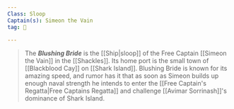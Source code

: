 ```yaml
---
Class: Sloop
Captain(s): Simeon the Vain
tag: 🚢

---
```


> The ***Blushing Bride*** is the [[Ship|sloop]] of the Free Captain [[Simeon the Vain]] in the [[Shackles]]. Its home port is the small town of [[Blackblood Cay]] on [[Shark Island]]. Blushing Bride is known for its amazing speed, and rumor has it that as soon as Simeon builds up enough naval strength he intends to enter the [[Free Captain's Regatta|Free Captains Regatta]] and challenge [[Avimar Sorrinash]]'s dominance of Shark Island.








